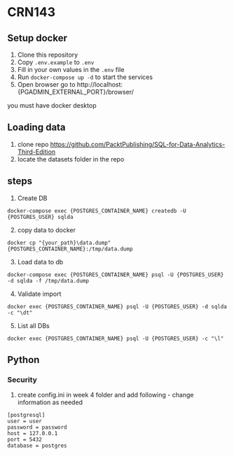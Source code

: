 # CRN143

## Setup docker

1. Clone this repository
2. Copy `.env.example` to `.env`
3. Fill in your own values in the `.env` file
4. Run `docker-compose up -d` to start the services
5. Open browser go to http://localhost:{PGADMIN_EXTERNAL_PORT}/browser/

you must have docker desktop

## Loading data

1. clone repo https://github.com/PacktPublishing/SQL-for-Data-Analytics-Third-Edition
2. locate the datasets folder in the repo

## steps

1. Create DB
```{powershell}
docker-compose exec {POSTGRES_CONTAINER_NAME} createdb -U {POSTGRES_USER} sqlda
```

2. copy data to docker
```{powershell}
docker cp "{your_path}\data.dump" {POSTGRES_CONTAINER_NAME}:/tmp/data.dump
```

3. Load data to db
```{powershell}
docker-compose exec {POSTGRES_CONTAINER_NAME} psql -U {POSTGRES_USER} -d sqlda -f /tmp/data.dump
```

4. Validate import
```{powershell}
docker exec {POSTGRES_CONTAINER_NAME} psql -U {POSTGRES_USER} -d sqlda -c "\dt"
```

5. List all DBs
```{powershell}
docker exec {POSTGRES_CONTAINER_NAME} psql -U {POSTGRES_USER} -c "\l"
```

## Python 

### Security

1. create config.ini in week 4 folder and add following - change information as needed
```
[postgresql]
user = user
password = password
host = 127.0.0.1
port = 5432
database = postgres
```